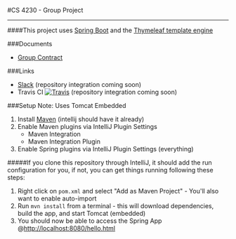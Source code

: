 #CS 4230 - Group Project
<hr>

####This project uses [Spring Boot](https://projects.spring.io/spring-boot/) and the [Thymeleaf template engine](http://www.thymeleaf.org/)

###Documents
- [Group Contract](./docs/group-contract.md)

###Links
- [Slack](cs4230hq.slack.com) (repository integration coming soon)
- Travis CI [![Travis](https://img.shields.io/travis/rust-lang/rust.svg?style=plastic)](https://github.com/WeberCS4230/Twitter-Thing) (repository integration coming soon) 

###Setup 
Note: Uses Tomcat Embedded

1. Install [Maven](https://maven.apache.org/download.cgi) (intellij should have it already)
2. Enable Maven plugins via IntelliJ Plugin Settings
    - Maven Integration
    - Maven Integration Plugin
3. Enable Spring plugins via IntelliJ Plugin Settings (everything)

#####If you clone this repository through IntelliJ, it should add the run configuration for you, if not, you can get things running following these steps:
1. Right click on ```pom.xml``` and select "Add as Maven Project" - You'll also want to enable auto-import
2. Run ```mvn install``` from a terminal - this will download dependencies, build the app, and start Tomcat (embedded)
3. You should now be able to access the Spring App @[http://localhost:8080/hello.html](http://localhost:8080/hello.html)
